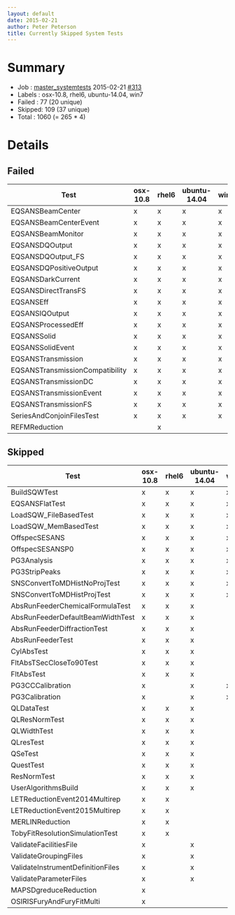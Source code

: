 ```yaml
---
layout: default
date: 2015-02-21
author: Peter Peterson
title: Currently Skipped System Tests
---
```

Summary
=======

* Job    : [master_systemtests](http://builds.mantidproject.org/job/master_systemtests/) 2015-02-21 [#313](http://builds.mantidproject.org/job/master_systemtests/313/)
* Labels : osx-10.8, rhel6, ubuntu-14.04, win7
* Failed : 77 (20 unique)
* Skipped: 109 (37 unique)
* Total  : 1060 (= 265 * 4)

Details
=======

Failed
------

| Test                             | osx-10.8 | rhel6 | ubuntu-14.04 | win7 |
|----------------------------------|----------|-------|--------------|------|
| EQSANSBeamCenter                 |     x    |   x   |       x      |   x  |
| EQSANSBeamCenterEvent            |     x    |   x   |       x      |   x  |
| EQSANSBeamMonitor                |     x    |   x   |       x      |   x  |
| EQSANSDQOutput                   |     x    |   x   |       x      |   x  |
| EQSANSDQOutput_FS                |     x    |   x   |       x      |   x  |
| EQSANSDQPositiveOutput           |     x    |   x   |       x      |   x  |
| EQSANSDarkCurrent                |     x    |   x   |       x      |   x  |
| EQSANSDirectTransFS              |     x    |   x   |       x      |   x  |
| EQSANSEff                        |     x    |   x   |       x      |   x  |
| EQSANSIQOutput                   |     x    |   x   |       x      |   x  |
| EQSANSProcessedEff               |     x    |   x   |       x      |   x  |
| EQSANSSolid                      |     x    |   x   |       x      |   x  |
| EQSANSSolidEvent                 |     x    |   x   |       x      |   x  |
| EQSANSTransmission               |     x    |   x   |       x      |   x  |
| EQSANSTransmissionCompatibility  |     x    |   x   |       x      |   x  |
| EQSANSTransmissionDC             |     x    |   x   |       x      |   x  |
| EQSANSTransmissionEvent          |     x    |   x   |       x      |   x  |
| EQSANSTransmissionFS             |     x    |   x   |       x      |   x  |
| SeriesAndConjoinFilesTest        |     x    |   x   |       x      |   x  |
| REFMReduction                    |          |   x   |              |      |

Skipped
-------

| Test                               | osx-10.8 | rhel6 | ubuntu-14.04 | win7 |
|------------------------------------|----------|-------|--------------|------|
| BuildSQWTest                       |     x    |   x   |       x      |   x  |
| EQSANSFlatTest                     |     x    |   x   |       x      |   x  |
| LoadSQW_FileBasedTest              |     x    |   x   |       x      |   x  |
| LoadSQW_MemBasedTest               |     x    |   x   |       x      |   x  |
| OffspecSESANS                      |     x    |   x   |       x      |   x  |
| OffspecSESANSP0                    |     x    |   x   |       x      |   x  |
| PG3Analysis                        |     x    |   x   |       x      |   x  |
| PG3StripPeaks                      |     x    |   x   |       x      |   x  |
| SNSConvertToMDHistNoProjTest       |     x    |   x   |       x      |   x  |
| SNSConvertToMDHistProjTest         |     x    |   x   |       x      |   x  |
| AbsRunFeederChemicalFormulaTest    |     x    |   x   |       x      |      |
| AbsRunFeederDefaultBeamWidthTest   |     x    |   x   |       x      |      |
| AbsRunFeederDiffractionTest        |     x    |   x   |       x      |      |
| AbsRunFeederTest                   |     x    |   x   |       x      |      |
| CylAbsTest                         |     x    |   x   |       x      |      |
| FltAbsTSecCloseTo90Test            |     x    |   x   |       x      |      |
| FltAbsTest                         |     x    |   x   |       x      |      |
| PG3CCCalibration                   |     x    |       |       x      |   x  |
| PG3Calibration                     |     x    |       |       x      |   x  |
| QLDataTest                         |     x    |   x   |       x      |      |
| QLResNormTest                      |     x    |   x   |       x      |      |
| QLWidthTest                        |     x    |   x   |       x      |      |
| QLresTest                          |     x    |   x   |       x      |      |
| QSeTest                            |     x    |   x   |       x      |      |
| QuestTest                          |     x    |   x   |       x      |      |
| ResNormTest                        |     x    |   x   |       x      |      |
| UserAlgorithmsBuild                |     x    |   x   |       x      |      |
| LETReductionEvent2014Multirep      |     x    |   x   |              |      |
| LETReductionEvent2015Multirep      |     x    |   x   |              |      |
| MERLINReduction                    |     x    |   x   |              |      |
| TobyFitResolutionSimulationTest    |     x    |   x   |              |      |
| ValidateFacilitiesFile             |     x    |       |       x      |      |
| ValidateGroupingFiles              |     x    |       |       x      |      |
| ValidateInstrumentDefinitionFiles  |     x    |       |       x      |      |
| ValidateParameterFiles             |     x    |       |       x      |      |
| MAPSDgreduceReduction              |     x    |       |              |      |
| OSIRISFuryAndFuryFitMulti          |     x    |       |              |      |
